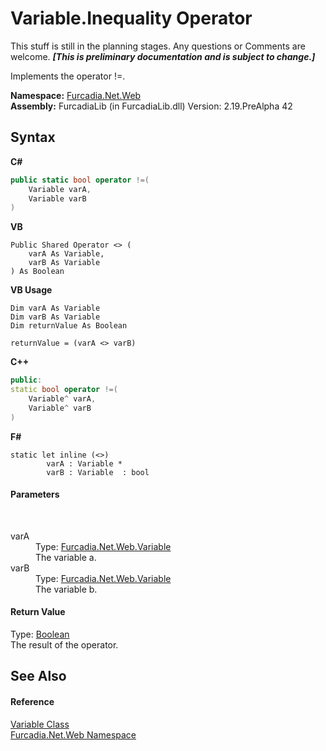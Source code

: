 # Variable.Inequality Operator 
This stuff is still in the planning stages. Any questions or Comments are welcome. _**\[This is preliminary documentation and is subject to change.\]**_

Implements the operator !=.

**Namespace:**&nbsp;<a href="N_Furcadia_Net_Web">Furcadia.Net.Web</a><br />**Assembly:**&nbsp;FurcadiaLib (in FurcadiaLib.dll) Version: 2.19.PreAlpha 42

## Syntax

**C#**<br />
``` C#
public static bool operator !=(
	Variable varA,
	Variable varB
)
```

**VB**<br />
``` VB
Public Shared Operator <> ( 
	varA As Variable,
	varB As Variable
) As Boolean
```

**VB Usage**<br />
``` VB Usage
Dim varA As Variable
Dim varB As Variable
Dim returnValue As Boolean

returnValue = (varA <> varB)
```

**C++**<br />
``` C++
public:
static bool operator !=(
	Variable^ varA, 
	Variable^ varB
)
```

**F#**<br />
``` F#
static let inline (<>)
        varA : Variable * 
        varB : Variable  : bool
```


#### Parameters
&nbsp;<dl><dt>varA</dt><dd>Type: <a href="T_Furcadia_Net_Web_Variable">Furcadia.Net.Web.Variable</a><br />The variable a.</dd><dt>varB</dt><dd>Type: <a href="T_Furcadia_Net_Web_Variable">Furcadia.Net.Web.Variable</a><br />The variable b.</dd></dl>

#### Return Value
Type: <a href="http://msdn2.microsoft.com/en-us/library/a28wyd50" target="_blank">Boolean</a><br />The result of the operator.

## See Also


#### Reference
<a href="T_Furcadia_Net_Web_Variable">Variable Class</a><br /><a href="N_Furcadia_Net_Web">Furcadia.Net.Web Namespace</a><br />